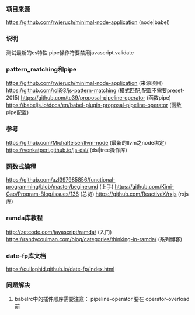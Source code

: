 ### 项目来源
https://github.com/rwieruch/minimal-node-application (node|babel)

### 说明
测试最新的es特性
pipe操作符要禁用javascript.validate

### pattern_matching和pipe
https://github.com/rwieruch/minimal-node-application (来源项目)
https://github.com/roli93/js-pattern-matching (模式匹配,配置不需要preset-2015)
https://github.com/tc39/proposal-pipeline-operator (函数pipe)
https://babeljs.io/docs/en/babel-plugin-proposal-pipeline-operator (函数pipe配置)

### 参考
https://github.com/MichaReiser/llvm-node (最新的llvm之node绑定)
https://venkatperi.github.io/js-dsl/ (dsl|tree操作库)

### 函数式编程
https://github.com/azl397985856/functional-programming/blob/master/beginer.md (上手)
https://github.com/Kimi-Gao/Program-Blog/issues/136 (总览)
https://github.com/ReactiveX/rxjs (rxjs库)

### ramda库教程
http://zetcode.com/javascript/ramda/ (入门)
https://randycoulman.com/blog/categories/thinking-in-ramda/ (系列博客)

### date-fp库文档
https://cullophid.github.io/date-fp/index.html 

### 问题解决
1. babelrc中的插件顺序需要注意： pipeline-operator 要在 operator-overload 前
